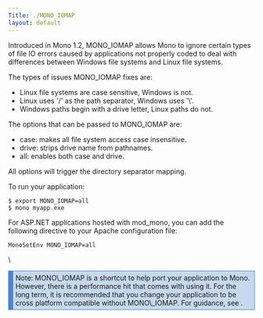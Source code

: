 ```yaml
---
Title: ./MONO_IOMAP
layout: default
---
```


Introduced in Mono 1.2, MONO\_IOMAP allows Mono to ignore certain types
of file IO errors caused by applications not properly coded to deal with
differences between Windows file systems and Linux file systems.

The types of issues MONO\_IOMAP fixes are:

-   Linux file systems are case sensitive, Windows is not.
-   Linux uses '/' as the path separator, Windows uses '\\'.
-   Windows paths begin with a drive letter, Linux paths do not.

The options that can be passed to MONO\_IOMAP are:

-   case: makes all file system access case insensitive.
-   drive: strips drive name from pathnames.
-   all: enables both case and drive.

All options will trigger the directory separator mapping.

To run your application:

    $ export MONO_IOMAP=all
    $ mono myapp.exe

For ASP.NET applications hosted with mod\_mono, you can add the
following directive to your Apache configuration file:

    MonoSetEnv MONO_IOMAP=all

\

<div style="margin-left: auto; padding: 5px; margin-right: auto; background-color: #C6D8ED; border: 1px solid #5084C5; border-left-width: 10px; margin-top: 7px; margin-bottom: 20px;">
Note: MONO\_IOMAP is a shortcut to help port your application to Mono.
However, there is a performance hit that comes with using it. For the
long term, it is recommended that you change your application to be
cross platform compatible without MONO\_IOMAP. For guidance, see
<Guidelines:Application_Portability>.

</div>
